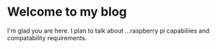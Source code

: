 # Welcome to my blog

I'm glad you are here. I plan to talk about ...raspberry pi capabiliies and compatability requirements.
